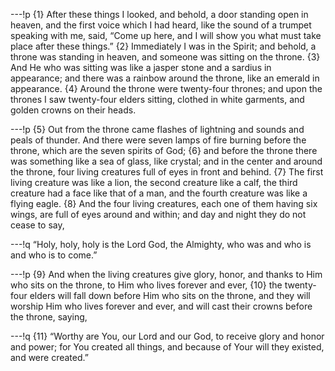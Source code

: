 ---!p
{1} After these things I looked, and behold, a door standing open in
heaven, and the first voice which I had heard, like the sound of a trumpet speaking with me, said, “Come up here, and I will show you what must take place after these things.” {2} Immediately I was in the Spirit; and behold, a throne was standing in heaven, and someone was sitting on the throne. {3} And He who was sitting was like a jasper stone and a sardius in appearance; and there was a rainbow around the throne, like an emerald in appearance. {4} Around the throne were twenty-four thrones; and upon the thrones I saw twenty-four elders sitting, clothed in white garments, and golden crowns on their heads.

---!p
{5} Out from the throne came flashes of lightning and sounds and peals of thunder. And there were seven lamps of fire burning before the throne, which are the seven spirits of God; {6} and before the throne there was something like a sea of glass, like crystal; and in the center and around the throne, four living creatures full of eyes in front and behind. {7} The first living creature was like a lion, the second creature like a calf, the third creature had a face like that of a man, and the fourth creature was like a flying eagle. {8} And the four living creatures, each one of them having six wings, are full of eyes around and within; and day and night they do not cease to say,

---!q
“Holy, holy, holy is the Lord God, the Almighty, who was and who is and who is to come.”

---!p
{9} And when the living creatures give glory, honor, and thanks to Him who sits on the throne, to Him who lives forever and ever, {10} the twenty-four elders will fall down before Him who sits on the throne, and they will worship Him who lives forever and ever, and will cast their crowns before the throne, saying,

---!q
{11} “Worthy are You, our Lord and our God, to receive glory and honor and power; for You created all things, and because of Your will they existed, and were created.”
